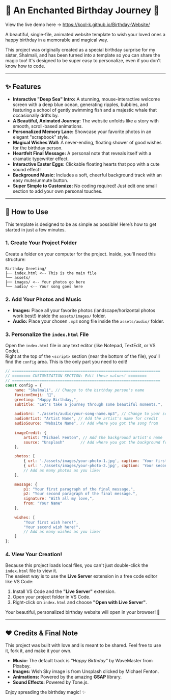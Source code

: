# 💖 An Enchanted Birthday Journey 💖

View the live demo here -> https://kool-k.github.io/Birthday-Website/

A beautiful, single-file, animated website template to wish your loved ones a happy birthday in a memorable and magical way.

This project was originally created as a special birthday surprise for my sister, Shalmali, and has been turned into a template so you can share the magic too! It's designed to be super easy to personalize, even if you don't know how to code.

---

## ✨ Features
- **Interactive "Deep Sea" Intro:** A stunning, mouse-interactive welcome screen with a deep blue ocean, generating ripples, bubbles, and featuring a school of gently swimming fish and a majestic whale that occasionally drifts by.
- **A Beautiful, Animated Journey:** The website unfolds like a story with smooth, scroll-based animations.  
- **Personalized Memory Lane:** Showcase your favorite photos in an elegant "scrapbook" style.  
- **Magical Wishes Wall:** A never-ending, floating shower of good wishes for the birthday person.  
- **Heartfelt Final Message:** A personal note that reveals itself with a dramatic typewriter effect.  
- **Interactive Easter Eggs:** Clickable floating hearts that pop with a cute sound effect!  
- **Background Music:** Includes a soft, cheerful background track with an easy mute/unmute button.  
- **Super Simple to Customize:** No coding required! Just edit one small section to add your own personal touches.  

---

## 🚀 How to Use

This template is designed to be as simple as possible! Here’s how to get started in just a few minutes.

### 1. Create Your Project Folder

Create a folder on your computer for the project. Inside, you'll need this structure:

```
Birthday Greeting/
├── index.html <-- This is the main file
└── assets/
├── images/ <-- Your photos go here
└── audio/ <-- Your song goes here
```

### 2. Add Your Photos and Music

- **Images:** Place all your favorite photos (landscape/horizontal photos work best!) inside the `assets/images/` folder.  
- **Audio:** Place your chosen `.mp3` song file inside the `assets/audio/` folder.  

### 3. Personalize the `index.html` File

Open the `index.html` file in any text editor (like Notepad, TextEdit, or VS Code).  
Right at the top of the `<script>` section (near the bottom of the file), you'll find the `config` area. This is the only part you need to edit!

```javascript
// =================================================================
// ======== CUSTOMIZATION SECTION: Edit these values! ========
// =================================================================
const config = {
    name: "Shalmali", // Change to the birthday person's name
    faviconEmoji: "🎂",
    greeting: "Happy Birthday,",
    subtitle: "Let's take a journey through some beautiful moments.",
    
    audioSrc: "./assets/audio/your-song-name.mp3", // Change to your song's file name
    audioArtist: "Artist Name", // Add the artist's name for credit
    audioSource: "Website Name", // Add where you got the song from
    
    imageCredit: {
        artist: "Michael Fenton", // Add the background artist's name
        source: "Unsplash"       // Add where you got the background from
    },

    photos: [
        { url: './assets/images/your-photo-1.jpg', caption: 'Your first caption here!' },
        { url: './assets/images/your-photo-2.jpg', caption: 'Your second caption here!' },
        // Add as many photos as you like!
    ],

    message: {
        p1: "Your first paragraph of the final message.",
        p2: "Your second paragraph of the final message.",
        signature: "With all my love,",
        from: "Your Name"
    },
    
    wishes: [
        "Your first wish here!",
        "Your second wish here!",
        // Add as many wishes as you like!
    ]
};

```
### 4. View Your Creation!

Because this project loads local files, you can't just double-click the `index.html` file to view it.  
The easiest way is to use the **Live Server** extension in a free code editor like VS Code:

1. Install VS Code and the **"Live Server"** extension.  
2. Open your project folder in VS Code.  
3. Right-click on `index.html` and choose **"Open with Live Server"**.  

Your beautiful, personalized birthday website will open in your browser! 🎉  

---

## ❤️ Credits & Final Note

This project was built with love and is meant to be shared. Feel free to use it, fork it, and make it your own.

- **Music:** The default track is *"Happy Birthday"* by WaveMaster from Pixabay.
- **Images:** Wish Sky image is from Unsplash clicked by Michael Fenton.
- **Animations:** Powered by the amazing **GSAP** library.  
- **Sound Effects:** Powered by Tone.js.
      

Enjoy spreading the birthday magic! ✨
